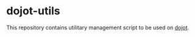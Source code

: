 # dojot-utils

This repository contains utilitary management script to be used
on [dojot](https://github.com/dojot).
